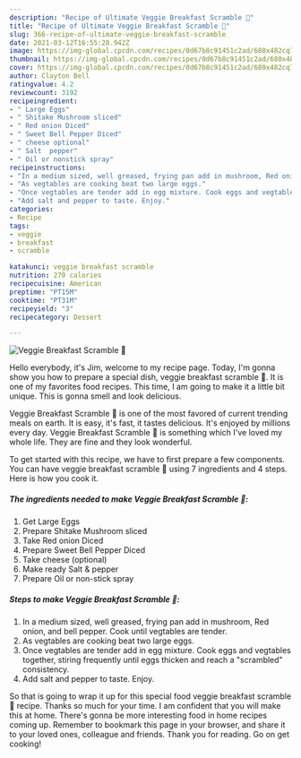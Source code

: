 ```yaml
---
description: "Recipe of Ultimate Veggie Breakfast Scramble 🍳"
title: "Recipe of Ultimate Veggie Breakfast Scramble 🍳"
slug: 366-recipe-of-ultimate-veggie-breakfast-scramble
date: 2021-03-12T16:55:28.942Z
image: https://img-global.cpcdn.com/recipes/0d67b8c91451c2ad/680x482cq70/veggie-breakfast-scramble-recipe-main-photo.jpg
thumbnail: https://img-global.cpcdn.com/recipes/0d67b8c91451c2ad/680x482cq70/veggie-breakfast-scramble-recipe-main-photo.jpg
cover: https://img-global.cpcdn.com/recipes/0d67b8c91451c2ad/680x482cq70/veggie-breakfast-scramble-recipe-main-photo.jpg
author: Clayton Bell
ratingvalue: 4.2
reviewcount: 3192
recipeingredient:
- " Large Eggs"
- " Shitake Mushroom sliced"
- " Red onion Diced"
- " Sweet Bell Pepper Diced"
- " cheese optional"
- " Salt  pepper"
- " Oil or nonstick spray"
recipeinstructions:
- "In a medium sized, well greased, frying pan add in mushroom, Red onion, and bell pepper. Cook until vegtables are tender."
- "As vegtables are cooking beat two large eggs."
- "Once vegtables are tender add in egg mixture. Cook eggs and vegtables together, stiring frequently until eggs thicken and reach a &#34;scrambled&#34; consistency."
- "Add salt and pepper to taste. Enjoy."
categories:
- Recipe
tags:
- veggie
- breakfast
- scramble

katakunci: veggie breakfast scramble 
nutrition: 270 calories
recipecuisine: American
preptime: "PT15M"
cooktime: "PT31M"
recipeyield: "3"
recipecategory: Dessert

---
```



![Veggie Breakfast Scramble 🍳](https://img-global.cpcdn.com/recipes/0d67b8c91451c2ad/680x482cq70/veggie-breakfast-scramble-recipe-main-photo.jpg)

Hello everybody, it's Jim, welcome to my recipe page. Today, I'm gonna show you how to prepare a special dish, veggie breakfast scramble 🍳. It is one of my favorites food recipes. This time, I am going to make it a little bit unique. This is gonna smell and look delicious.



Veggie Breakfast Scramble 🍳 is one of the most favored of current trending meals on earth. It is easy, it's fast, it tastes delicious. It's enjoyed by millions every day. Veggie Breakfast Scramble 🍳 is something which I've loved my whole life. They are fine and they look wonderful.


To get started with this recipe, we have to first prepare a few components. You can have veggie breakfast scramble 🍳 using 7 ingredients and 4 steps. Here is how you cook it.

<!--inarticleads1-->

##### The ingredients needed to make Veggie Breakfast Scramble 🍳:

1. Get  Large Eggs
1. Prepare  Shitake Mushroom sliced
1. Take  Red onion Diced
1. Prepare  Sweet Bell Pepper Diced
1. Take  cheese (optional)
1. Make ready  Salt &amp; pepper
1. Prepare  Oil or non-stick spray




<!--inarticleads2-->

##### Steps to make Veggie Breakfast Scramble 🍳:

1. In a medium sized, well greased, frying pan add in mushroom, Red onion, and bell pepper. Cook until vegtables are tender.
1. As vegtables are cooking beat two large eggs.
1. Once vegtables are tender add in egg mixture. Cook eggs and vegtables together, stiring frequently until eggs thicken and reach a &#34;scrambled&#34; consistency.
1. Add salt and pepper to taste. Enjoy.




So that is going to wrap it up for this special food veggie breakfast scramble 🍳 recipe. Thanks so much for your time. I am confident that you will make this at home. There's gonna be more interesting food in home recipes coming up. Remember to bookmark this page in your browser, and share it to your loved ones, colleague and friends. Thank you for reading. Go on get cooking!
